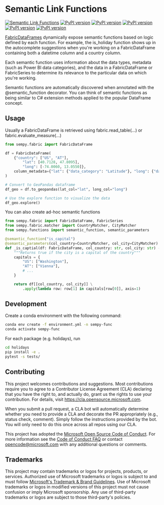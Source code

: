 # Semantic Link Functions

[![Semantic Link Functions](https://github.com/microsoft/semantic-link-functions/actions/workflows/build.yaml/badge.svg)](https://github.com/microsoft/semantic-link-functions/actions/workflows/build.yaml)
[![PyPI version](https://badge.fury.io/py/semantic-link-functions-geopandas.svg)](https://badge.fury.io/py/semantic-link-functions-geopandas)
[![PyPI version](https://badge.fury.io/py/semantic-link-functions-holidays.svg)](https://badge.fury.io/py/semantic-link-functions-holidays)
[![PyPI version](https://badge.fury.io/py/semantic-link-functions-meteostat.svg)](https://badge.fury.io/py/semantic-link-functions-meteostat)
[![PyPI version](https://badge.fury.io/py/semantic-link-functions-phonenumbers.svg)](https://badge.fury.io/py/semantic-link-functions-phonenumbers)
[![PyPI version](https://badge.fury.io/py/semantic-link-functions-validators.svg)](https://badge.fury.io/py/semantic-link-functions-validators)

[FabricDataFrames](https://learn.microsoft.com/en-us/python/api/sempy/sempy.fabric.fabricdataframe) dynamically expose semantic functions based on logic defined by each function.
For example, the is_holiday function shows up in the autocomplete suggestions when you're working on a FabricDataFrame containing both a datetime column and a country column.

Each semantic function uses information about the data types, metadata (such as Power BI data categories), and the data in a FabricDataFrame or FabricSeries to determine its relevance to the particular data on which you're working.

Semantic functions are automatically discovered when annotated with the @semantic_function decorator. You can think of semantic functions as being similar to C# extension methods applied to the popular DataFrame concept.

## Usage

Usually a FabricDataFrame is retrieved using fabric.read_table(...) or fabric.evaluate_measure(...)

```python
from sempy.fabric import FabricDataFrame

df = FabricDataFrame(
    {"country": ["US", "AT"],
        "lat": [40.7128, 47.8095],
        "long": [-74.0060, 13.0550]},
    column_metadata={"lat": {"data_category": "Latitude"}, "long": {"data_category": "Longitude"}},
)

# Convert to GeoPandas dataframe
df_geo = df.to_geopandas(lat_col="lat", long_col="long")

# Use the explore function to visualize the data
df_geo.explore()
```

You can also create ad-hoc semantic functions

```python
from sempy.fabric import FabricDataFrame, FabricSeries
from sempy.fabric.matcher import CountryMatcher, CityMatcher
from sempy.functions import semantic_function, semantic_parameters

@semantic_function("is_capital")
@semantic_parameters(col_country=CountryMatcher, col_city=CityMatcher)
def _is_captial(df: FabricDataFrame, col_country: str, col_city: str) -> FabricSeries:
    """Returns true if the city is a capital of the country"""
    capitals = {
        "US": ["Washington"],
        "AT": ["Vienna"],
        # ...
    }

    return df[[col_country, col_city]] \
        .apply(lambda row: row[1] in capitals[row[0]], axis=1)
```

## Development

Create a conda environment with the following command:

```bash
conda env create -f environment.yml -n sempy-func
conda activate sempy-func
```

For each package (e.g. holidays), run

```bash
cd holidays
pip install -e .
pytest -s tests/
```

## Contributing

This project welcomes contributions and suggestions.  Most contributions require you to agree to a
Contributor License Agreement (CLA) declaring that you have the right to, and actually do, grant us
the rights to use your contribution. For details, visit https://cla.opensource.microsoft.com.

When you submit a pull request, a CLA bot will automatically determine whether you need to provide
a CLA and decorate the PR appropriately (e.g., status check, comment). Simply follow the instructions
provided by the bot. You will only need to do this once across all repos using our CLA.

This project has adopted the [Microsoft Open Source Code of Conduct](https://opensource.microsoft.com/codeofconduct/).
For more information see the [Code of Conduct FAQ](https://opensource.microsoft.com/codeofconduct/faq/) or
contact [opencode@microsoft.com](mailto:opencode@microsoft.com) with any additional questions or comments.

## Trademarks

This project may contain trademarks or logos for projects, products, or services. Authorized use of Microsoft 
trademarks or logos is subject to and must follow 
[Microsoft's Trademark & Brand Guidelines](https://www.microsoft.com/en-us/legal/intellectualproperty/trademarks/usage/general).
Use of Microsoft trademarks or logos in modified versions of this project must not cause confusion or imply Microsoft sponsorship.
Any use of third-party trademarks or logos are subject to those third-party's policies.
